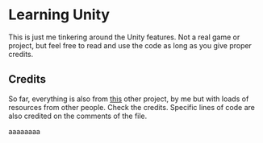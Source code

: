 # Learning Unity

This is just me tinkering around the Unity features. Not a real game or project, but feel free to read and use the code as long as you give proper credits.

## Credits

So far, everything is also from [this](https://gitlab.com/eldskald/3d-toon-resources) other project, by me but with loads of resources from other people. Check the credits. Specific lines of code are also credited on the comments of the file.

aaaaaaaa
